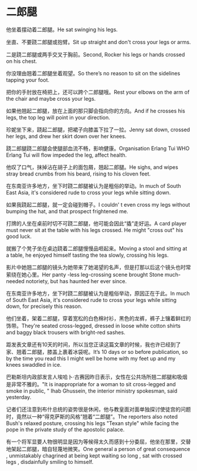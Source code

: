 # 二郎腿

<p><span class="chinese">他坐着摆动着二郎腿。</span><span class="english">He sat swinging his legs.</span></p>

<p><span class="chinese">坐直、不要跷二郎腿或抱臂。</span><span class="english">Sit up straight and don't cross your legs or arms.</span></p>

<p><span class="chinese">二是跷二郎腿或两手交叉于胸前。</span><span class="english">Second, Rocker his legs or hands crossed on his chest.</span></p>

<p><span class="chinese">你没理由翘着二郎腿坐着观望。</span><span class="english">So there’s no reason to sit on the sidelines tapping your foot.</span></p>

<p><span class="chinese">把你的手肘放在椅把上，还可以跨个二郎腿哦。</span><span class="english">Rest your elbows on the arm of the chair and maybe cross your legs.</span></p>

<p><span class="chinese">如果他翘起二郎腿，放在上面的那只脚会指向你的方向。</span><span class="english">And if he crosses his legs, the top leg will point in your direction.</span></p>

<p><span class="chinese">珍妮坐下来，跷起二郎腿，把裙子向膝盖下拉了一拉。</span><span class="english">Jenny sat down, crossed her legs, and drew her skirt down over her knees.</span></p>

<p><span class="chinese">跷二郎腿跷二郎腿会使腿部血流不畅，影响健康。</span><span class="english">Organisation Erlang Tui WHO Erlang Tui will flow impeded the leg, affect health.</span></p>

<p><span class="chinese">他叹了口气，抹掉沾在胡子上的面包屑，翘起二郎腿。</span><span class="english">He sighs, and wipes stray bread crumbs from his beard, rising to his cloven feet.</span></p>

<p><span class="chinese">在东南亚许多地方，坐下时跷二郎腿被认为是粗俗的举动。</span><span class="english">In much of South East Asia, it's considered rude to cross your legs while sitting down.</span></p>

<p><span class="chinese">如果我跷起二郎腿，就一定会碰到帽子。</span><span class="english">I couldn' t even cross my legs without bumping the hat, and that prospect frightened me.</span></p>

<p><span class="chinese">打牌的人坐在桌前时切不可跷二郎腿，他可能会因此“撬”走好运。</span><span class="english">A card player must never sit at the table with his legs crossed. He might "cross out" his good luck.</span></p>

<p><span class="chinese">就搬了个凳子坐在桌边跷着二郎腿慢慢品咂起来。</span><span class="english">Moving a stool and sitting at a table, he enjoyed himself tasting the tea slowly, crossing his legs.</span></p>

<p><span class="chinese">影片中她翘二郎腿的镜头为她带来了她渴望的名声，但是打那以后这个镜头也时常萦绕在她心里。</span><span class="english">Her panty -less leg-crossing scene brought Stone much-needed notoriety, but has haunted her ever since.</span></p>

<p><span class="chinese">在东南亚许多地方，坐下时跷二郎腿被认为是粗俗举动，原因正在于此。</span><span class="english">In much of South East Asia, it's considered rude to cross your legs while sitting down, for precisely this reason.</span></p>

<p><span class="chinese">他们坐着，架着二郎腿，穿着宽松的白色棉衬衫，黑色的龙裤，裤子上镶着鲜红的饰带。</span><span class="english">They're seated cross-legged, dressed in loose white cotton shirts and baggy black trousers with bright-red sashes.</span></p>

<p><span class="chinese">距发表文章还有10天的时间，所以当您正读这篇文章的时候，我也许已经到了家、翘着二郎腿，膝盖上裹着冰袋呢。</span><span class="english">It’s 10 days or so before publication, so by the time you read this I might well be home with my feet up and my knees swaddled in ice.</span></p>

<p><span class="chinese">巴勒斯坦内政部发言人埃哈卜·古赛因昨日表示，女性在公共场所翘二郎腿和吸烟是非常不雅的。</span><span class="english">"It is inappropriate for a woman to sit cross-legged and smoke in public, " Ihab Ghussein, the interior ministry spokesman, said yesterday.</span></p>

<p><span class="chinese">记者们还注意到布什总统的姿势很是休闲，他与教皇面对面单独探讨使徒宫的问题时，竟然以一种“得克萨斯的风格”翘着“二郎腿”。</span><span class="english">The reporters also noted Bush's relaxed posture, crossing his legs "Texan style" while facing the pope in the private study of the apostolic palace.</span></p>

<p><span class="chinese">有一个将军显要人物很明显是因为等候得太久而感到十分委屈，他坐在那里，交替地架起二郎腿，暗自轻蔑地微笑。</span><span class="english">One general a person of great consequence , unmistakably chagrined at being kept waiting so long , sat with crossed legs , disdainfully smiling to himself.</span></p>

